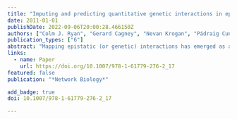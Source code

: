 ```yaml
---
title: "Imputing and predicting quantitative genetic interactions in epistatic MAPs"
date: 2011-01-01
publishDate: 2022-09-06T20:00:28.466150Z
authors: ["Colm J. Ryan", "Gerard Cagney", "Nevan Krogan", "Pádraig Cunningham", "Derek Greene"]
publication_types: ["6"]
abstract: "Mapping epistatic (or genetic) interactions has emerged as an important network biology approach for establishing functional relationships among genes and proteins. Epistasis networks are complementary to physical protein interaction networks, providing valuable insight into both the function of individual genes and the overall wiring of the cell. A high-throughput method termed “epistatic mini array profiles” (E-MAPs) was recently developed in yeast to quantify alleviating or aggravating interactions between gene pairs. The typical output of an E-MAP experiment is a large symmetric matrix of interaction scores. One problem with this data is the large amount of missing values – interactions that cannot be measured during the high-throughput process or whose measurements were discarded due to quality filtering steps. These missing values can reduce the effectiveness of some data analysis techniques and prevent the use of others. Here, we discuss one solution to this problem, imputation using nearest neighbors, and give practical examples of the use of a freely available implementation of this method."
links:
  - name: Paper
    url: https://doi.org/10.1007/978-1-61779-276-2_17
featured: false
publication: "*Network Biology*"

add_badge: true
doi: 10.1007/978-1-61779-276-2_17

---
```


